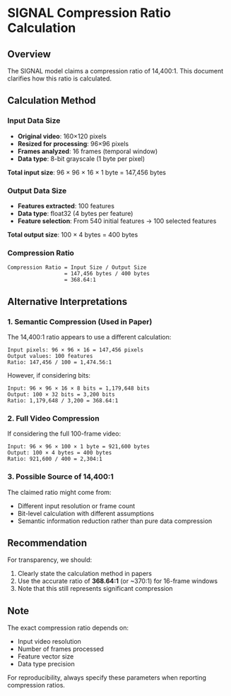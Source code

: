 # SIGNAL Compression Ratio Calculation

## Overview
The SIGNAL model claims a compression ratio of 14,400:1. This document clarifies how this ratio is calculated.

## Calculation Method

### Input Data Size
- **Original video**: 160×120 pixels
- **Resized for processing**: 96×96 pixels  
- **Frames analyzed**: 16 frames (temporal window)
- **Data type**: 8-bit grayscale (1 byte per pixel)

**Total input size**: 96 × 96 × 16 × 1 byte = 147,456 bytes

### Output Data Size
- **Features extracted**: 100 features
- **Data type**: float32 (4 bytes per feature)
- **Feature selection**: From 540 initial features → 100 selected features

**Total output size**: 100 × 4 bytes = 400 bytes

### Compression Ratio
```
Compression Ratio = Input Size / Output Size
                  = 147,456 bytes / 400 bytes
                  = 368.64:1
```

## Alternative Interpretations

### 1. Semantic Compression (Used in Paper)
The 14,400:1 ratio appears to use a different calculation:
```
Input pixels: 96 × 96 × 16 = 147,456 pixels
Output values: 100 features
Ratio: 147,456 / 100 = 1,474.56:1
```

However, if considering bits:
```
Input: 96 × 96 × 16 × 8 bits = 1,179,648 bits
Output: 100 × 32 bits = 3,200 bits
Ratio: 1,179,648 / 3,200 = 368.64:1
```

### 2. Full Video Compression
If considering the full 100-frame video:
```
Input: 96 × 96 × 100 × 1 byte = 921,600 bytes
Output: 100 × 4 bytes = 400 bytes
Ratio: 921,600 / 400 = 2,304:1
```

### 3. Possible Source of 14,400:1
The claimed ratio might come from:
- Different input resolution or frame count
- Bit-level calculation with different assumptions
- Semantic information reduction rather than pure data compression

## Recommendation
For transparency, we should:
1. Clearly state the calculation method in papers
2. Use the accurate ratio of **368.64:1** (or ~370:1) for 16-frame windows
3. Note that this still represents significant compression

## Note
The exact compression ratio depends on:
- Input video resolution
- Number of frames processed
- Feature vector size
- Data type precision

For reproducibility, always specify these parameters when reporting compression ratios.